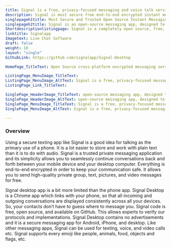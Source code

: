 ```yaml
---
title: Signal is a free, privacy-focused messaging and voice talk service
description: Signal is most secure free end-to-end encrypted instant messaging service, designed to never collect or store any sensitive information by 3rd parties.
singlepageh1title: Most Secure and Trusted Open Source Instant Messaging Platform
singlepageh2title: Signal is an open-source messaging app, designed to never collect or store any sensitive information by other third parties, just like WhatsApp
Shortdescriptionlistingpage: Signal is a completely open source, free, secure, and private instant messaging app, available for iPhone, iPad, Android, Windows, Mac and Linux.
linktitle: Signalapp
Imagetext: Live Chat Software 
draft: false
weight: 10
layout: "single"
GithubLink: https://github.com/signalapp/Signal-Desktop

HomePage_TitleText: Open Source cross-platform encrypted messaging service

ListingPage_MenuImage_TitleText: 
ListingPage_MenuImage_AltText: Signal is a free, privacy-focused messaging and voice talk app you can use on Apple and Android smartphones and via desktop.
ListingPage_Link_TitleText: 

SinglePage_HeaderImage_TitleText: open-source messaging app, designed to never collect or store any sensitive information by other third parties, just like WhatsApp
SinglePage_HeaderImage_AltText: open-source messaging app, designed to never collect or store any sensitive information by other third parties, just like WhatsApp
SinglePage_MenuImage_TitleText: Signal is a free, privacy-focused messaging and voice talk app you can use on Apple and Android smartphones and via desktop
SinglePage_MenuImage_AltText: Signal is a free, privacy-focused messaging and voice talk app you can use on Apple and Android smartphones and via desktop

---
```


### Overview

Using a secure texting app like Signal is a good idea for talking as the primary use of a phone. It is a lot easier to store and work with plain text than it is to do with audio. Signal is a trusted private messaging application and its simplicity allows you to seamlessly continue conversations back and forth between your mobile device and your desktop computer. Everything is end-to-end encrypted in order to keep your communication safe. It allows you to send high-quality private group, text, pictures, and video messages for free.

Signal desktop app is a bit more limited than the phone app. Signal Desktop is a Chrome app which links with your phone, so that all incoming and outgoing conversations are displayed consistently across all your devices. So, your contacts don’t have to guess where to message you. Signal code is free, open source, and available on GitHub. This allows experts to verify our protocols and implementations. Signal Desktop contains no advertisements and it is a secure messaging app for Android, iPhone, and desktop. Like other messaging apps, Signal can be used for texting, voice, and video calls etc. Signal supports every emoji like people, animals, food, objects and flags, etc.
